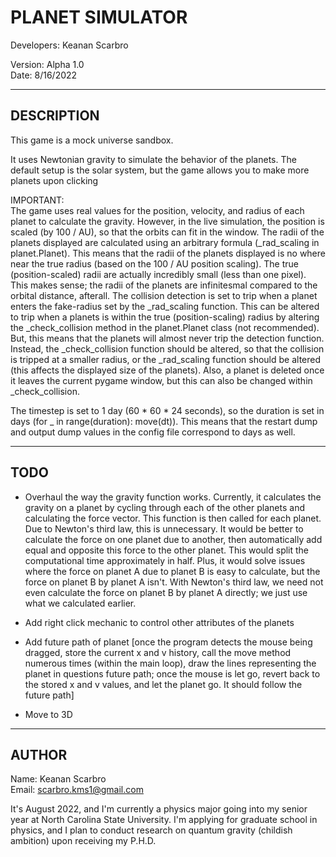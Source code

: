# PLANET SIMULATOR

Developers: Keanan Scarbro

Version: Alpha 1.0 <br>
Date: 8/16/2022

___
## DESCRIPTION

This game is a mock universe sandbox.

It uses Newtonian gravity to simulate the behavior of the planets. The default setup is the solar system, but the game allows you to make more planets upon clicking

IMPORTANT: <br>
The game uses real values for the position, velocity, and radius of each planet to calculate the gravity. However, in the live simulation, the position is scaled (by 100 / AU), so that the orbits can fit in the window. 
The radii of the planets displayed are calculated using an arbitrary formula (_rad_scaling in planet.Planet). This means that the radii of the planets displayed is no where near the true radius (based on the 100 / AU position
scaling). The true (position-scaled) radii are actually incredibly small (less than one pixel). This makes sense; the radii of the planets are infinitesmal compared to the orbital distance, afterall. The collision detection is set
to trip when a planet enters the fake-radius set by the _rad_scaling function. This can be altered to trip when a planets is within the true (position-scaling) radius by altering the _check_collision method in the planet.Planet 
class (not recommended). But, this means that the planets will almost never trip the detection function. Instead, the _check_collision function should be altered, so that the collision is tripped at a smaller radius, or the 
_rad_scaling function should be altered (this affects the displayed size of the planets). Also, a planet is deleted once it leaves the current pygame window, but this can also be changed within _check_collision.

The timestep is set to 1 day (60 * 60 * 24 seconds), so the duration is set in days (for _ in range(duration): move(dt)). This means that the restart dump and output dump values in the config file correspond to days as well.
___

## TODO
- Overhaul the way the gravity function works. Currently, it calculates the gravity on a planet by cycling through each of the other planets and calculating the force vector. This function is then called for each planet. Due to Newton's 
third law, this is unnecessary. It would be better to calculate the force on one planet due to another, then automatically add equal and opposite this force to the other planet. This would split the computational time approximately in half.
Plus, it would solve issues where the force on planet A due to planet B is easy to calculate, but the force on planet B by planet A isn't. With Newton's third law, we need not even calculate the force on planet B by planet A directly;
we just use what we calculated earlier.

- Add right click mechanic to control other attributes of the planets

- Add future path of planet [once the program detects the mouse being dragged, store the current x and v history, call the move method numerous times (within the main loop), draw the lines representing the planet in questions future 
path; once the mouse is let go, revert back to the stored x and v values, and let the planet go. It should follow the future path]

- Move to 3D
___

## AUTHOR
Name: Keanan Scarbro <br>
Email: scarbro.kms1@gmail.com

It's August 2022, and I'm currently a physics major going into my senior year at North Carolina State University. I'm applying for graduate school in physics, and I plan to conduct research on quantum gravity (childish ambition) 
upon receiving my P.H.D.